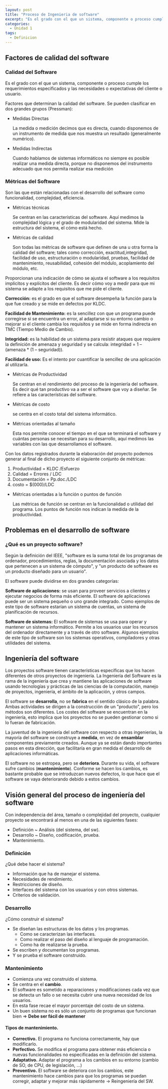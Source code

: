 ```yaml
---
layout: post
title: "Proceso de Ingenieria de software"
excerpt: "Es el grado con el que un sistema, componente o proceso cumple los requerimientos especificados y las necesidades o expectativas del cliente o usuario."
categories:
  - Unidad 1
tags:
  - Definicion
---
```


## Factores de calidad del software

### Calidad del Software

Es el grado con el que un sistema, componente o proceso cumple los requerimientos especificados y las necesidades o expectativas del cliente o usuario.

Factores que determinan la calidad del software. Se pueden clasificar en dos grandes grupos (Pressman):

* Medidas Directas

    La medida o medición decimos que es directa, cuando disponemos de un instrumento de medida que nos muestra un resultado (generalmente numérico).

* Medidas Indirectas

    Cuando hablamos de sistemas informáticos no siempre es posible realizar una medida directa, porque no disponemos del instrumento adecuado que nos permita realizar esa medición

### Métricas del Software

Son las que están relacionadas con el desarrollo del software como funcionalidad, complejidad, eficiencia.

* Métricas técnicas

    Se centran en las características del software. Aquí medimos la complejidad lógica y el grado de modularidad del sistema. Mide la estructura del sistema, el cómo está hecho.

* Métricas de calidad

    Son todas las métricas de software que definen de una u otra forma la calidad del software; tales como corrección, exactitud,integridad, facilidad de uso, estructuración o modularidad, pruebas, facilidad de mantenimiento, reusabilidad, cohesión del módulo, acoplamiento del módulo, etc.

Proporcionan una indicación de cómo se ajusta el software a los requisitos implícitos y explícitos del cliente. Es decir cómo voy a medir para que mi sistema se adapte a los requisitos que me pide el cliente.

**Corrección:** es el grado en que el software desempeña la función para la que fue creado y se mide en defectos por KLDC.

**Facilidad de Mantenimiento:** es la sencillez con que un programa puede corregirse si se encuentra un error, al adaptarse si su entorno cambio o mejorar si el cliente cambia los requisitos y se mide en forma indirecta en TMC (Tiempo Medio de Cambio).

**Integridad:** es la habilidad de un sistema para resistir ataques que requiere la definición de amenaza y seguridad y se calcula: integridad = 1 – (amenaza * (1 – seguridad)).

**Facilidad de uso:** Es el intento por cuantificar la sencillez de una aplicación al utilizarla.

* Métricas de Productividad

    Se centran en el rendimiento del proceso de la ingeniería del software. Es decir qué tan productivo va a ser el software que voy a diseñar. Se refiere a las características del software.

* Métricas de costo

    se centra en el costo total del sistema informático.

* Métricas orientadas al tamaño

    Esta nos permite conocer el tiempo en el que se terminará el software y cuántas personas se necesitan para su desarrollo, aquí medimos las variables con las que desarrollamos el software.

Con los datos registrados durante la elaboración del proyecto podemos generar al final de dicho proyecto el siguiente conjunto de métricas:

1. Productividad = KLDC /Esfuerzo
2. Calidad = Errores / LDC
3. Documentación = Pp.doc./LDC
4. costo = $(000)/LDC

* Métricas orientadas a la función o puntos de función

    Las métricas de función se centran en la funcionalidad o utilidad del programa. Los puntos de función nos indican la medida de la productividad.

## Problemas en el desarrollo de software

### ¿Qué es un proyecto software?

Según la definición del IEEE, "software es la suma total de los programas de ordenador, procedimientos, reglas, la documentación asociada y los datos que pertenecen a un sistema de cómputo", y "un producto de software es un producto diseñado para un usuario".

El software puede dividirse en dos grandes categorías:

**Software de aplicaciones:** se usan para proveer servicios a clientes y ejecutar negocios de forma más eficiente. El software de aplicaciones puede ser un sistema pequeño o uno grande integrado. Como ejemplos de este tipo de software estarían un sistema de cuentas, un sistema de planificación de recursos.

**Software de sistemas:** El software de sistemas se usa para operar y mantener un sistema informático. Permite a los usuarios usar los recursos del ordenador directamente y a través de otro software. Algunos ejemplos de este tipo de software son los sistemas operativos, compiladores y otras utilidades del sistema.

## Ingeniería del software

Los proyectos software tienen características específicas que los hacen diferentes de otros proyectos de ingeniería. La Ingeniería del Software es la rama de la ingeniería que crea y mantiene las aplicaciones de software usando tecnologías y prácticas de las ciencias de la computación, manejo de proyectos, ingeniería, el ámbito de la aplicación, y otros campos.

El software se **desarrolla**, no se **fabrica** en el sentido clásico de la palabra. Ambas actividades se dirigen a la construcción de un "producto", pero los métodos son diferentes. Los costes del software se encuentran en la ingeniería, esto implica que los proyectos no se pueden gestionar como si lo fueran de fabricación.

La juventud de la ingeniería del software con respecto a otras ingenierías, la mayoría del software se construye a **medida**, en vez de **ensamblar** componentes previamente creados. Aunque ya se están dando importantes pasos en esta dirección, que facilitaría en gran medida el desarrollo de aplicaciones informáticas.

El software no se estropea, pero se **deteriora**. Durante su vida, el software sufre cambios (**mantenimiento**). Conforme se hacen los cambios, es bastante probable que se introduzcan nuevos defectos, lo que hace que el software se vaya deteriorando debido a estos cambios.

## Visión general del proceso de ingeniería del software

Con independencia del área, tamaño o complejidad del proyecto, cualquier proyecto se encontrará al menos en una de las siguientes fases:

* Definición ~ Análisis (del sistema, del sw).
* Desarrollo ~ Diseño, codificación, prueba.
* Mantenimiento.

### Definición

¿Qué debe hacer el sistema?

* Información que ha de manejar el sistema.
* Necesidades de rendimiento.
* Restricciones de diseño.
* Interfaces del sistema con los usuarios y con otros sistemas.
* Criterios de validación.

### Desarrollo

¿Cómo construir el sistema?

* Se diseñan las estructuras de los datos y los programas.
    * Como se caracterizan las interfaces.
    * Como realizar el paso del diseño al lenguaje de programación.
    * Como ha de realizarse la prueba.
* Se escriben y documentan los programas.
* Y se prueba el software construido.

### Mantenimiento

* Comienza una vez construido el sistema.
* Se centra en el **cambio**.
* El software es sometido a reparaciones y modificaciones cada vez que se detecta un fallo o se necesita cubrir una nueva necesidad de los usuarios.
* En esta fase recae el mayor porcentaje del costo de un sistema.
* Un buen sistema no es sólo un conjunto de programas que funcionan bien => **Debe ser fácil de mantener**

#### Tipos de mantenimiento.

* **Correctivo.** El programa no funciona correctamente, hay que modificarlo.
* **Perfectivo.** Se modifica el programa para obtener más eficiencia o nuevas funcionalidades no especificadas en la definición del sistema.
* **Adaptativo.** Adaptar el programa a los cambios en su entorno (cambio de SO, de CPU, de legislación, …)
* **Preventivo.** El software se deteriora con los cambios, este mantenimiento hace cambios para que los programas se puedan corregir, adaptar y mejorar más rápidamente -> Reingeniería del SW.